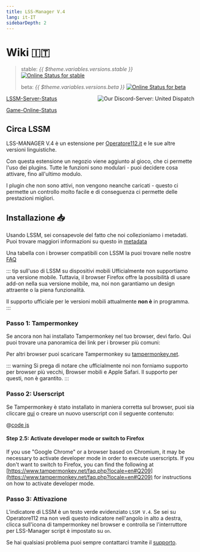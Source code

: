 ```yaml
---
title: LSS-Manager V.4
lang: it-IT
sidebarDepth: 2
---
```


# Wiki 🇮🇹 <Badge :text="'v' + $theme.variables.versions.short"/>

> stable: *{{ $theme.variables.versions.stable }}* [![Online Status for stable](https://status.lss-manager.de/api/badge/71/status?style=flat&upLabel=online&downLabel=offline)][lssm.status]
> 
> beta: *{{ $theme.variables.versions.beta }}* [![Online Status for beta](https://status.lss-manager.de/api/badge/72/status?style=flat&upLabel=online&downLabel=offline)][lssm.status]

<discord style="float: right;"><img src="https://discord.com/api/guilds/254167535446917120/embed.png?style=banner1" alt="Our Discord-Server: United Dispatch" data-prevent-zooming></discord>

[LSSM-Server-Status][lssm.status]

[Game-Online-Status](https://status.lss-manager.de/status/missionchief)

<!-- Do NOT edit anything above this line! Any edits will be removed as content is auto generated! -->

## Circa LSSM

LSS-MANAGER V.4 è un estensione per [Operatore112.it][games.self] e le sue altre versioni linguistiche.

Con questa estensione un negozio viene aggiunto al gioco, che ci permette l'uso dei plugins. Tutte le funzioni sono modulari - puoi decidere cosa attivare, fino all'ultimo modulo.

I plugin che non sono attivi, non vengono neanche caricati - questo ci permette un controllo molto facile e di conseguenza ci permette delle prestazioni migliori.


## Installazione 📥
Usando LSSM, sei consapevole del fatto che noi collezioniamo i metadati. Puoi trovare maggiori informazioni su questo in [metadata][docs.metadata]

Una tabella con i browser compatibili con LSSM la puoi trovare nelle nostre [FAQ](faq.md#su-quale-browser-lss-manager-funziona)

::: tip sull'uso di LSSM su dispositivi mobili
Ufficialmente non supportiamo una versione mobile. Tuttavia, il browser Firefox offre la possibilità di usare add-on nella sua versione mobile, ma, noi non garantiamo un design attraente o la piena funzionalità.

Il supporto ufficiale per le versioni mobili attualmente **non è** in programma.
:::

### Passo 1: Tampermonkey
Se ancora non hai installato Tampermonkey nel tuo browser, devi farlo. Qui puoi trovare una panoramica dei link per i browser più comuni:

<tampermonkey-download-table/>

Per altri browser puoi scaricare Tampermonkey su [tampermonkey.net][tampermonkey].

::: warning
Si prega di notare che ufficialmente noi non forniamo supporto per browser più vecchi, Browser mobili e Apple Safari. Il supporto per questi, non è garantito.
:::

### Passo 2: Userscript
Se Tampermonkey è stato installato in maniera corretta sul browser, puoi sia cliccare [qui][lssm.userscript] o creare un nuovo userscript con il seguente contenuto:

@[code js](@userscript)

#### Step 2.5: Activate developer mode or switch to Firefox

If you use "Google Chrome" or a browser based on Chromium, it may be necessary to activate developer mode in order to execute userscripts. If you don't want to switch to Firefox, you can find the following at [https://www.tampermonkey.net/faq.php?locale=en#Q209](https://www.tampermonkey.net/faq.php?locale=en#Q209) for instructions on how to activate developer mode.

### Passo 3: Attivazione
L'indicatore di LSSM è un testo verde evidenziato `LSSM V.4`.
Se sei su Operatore112 ma non vedi questo indicatore nell'angolo in alto a destra, clicca sull'icona di tampermonkey nel browser e controlla se l'interruttore per LSS-Manager script è impostato su `on`.

Se hai qualsiasi problema puoi sempre contattarci tramite il [supporto][docs.support].

<!-- ==START_FOOTER== Do NOT edit anything below this line! Any edits will be removed as content is auto generated! -->
[lssm.status]: https://status.lss-manager.de/
[lssm.discord]: https://discord.gg/RcTNjpB
[lssm.userscript]: https://v4.lssm.ledbrain.de/lssm-v4.user.js
[lssm.donations]: https://donate.lss-manager.de/
[docs]: https://docs.lss-manager.de/
[docs.home]: /it_IT/
[docs.apps]: /it_IT/apps.md
[docs.appstore]: /it_IT/appstore.md
[docs.bugs]: /it_IT/bugs.md
[docs.error_report]: /it_IT/error_report.md
[docs.faq]: /it_IT/faq.md
[docs.metadata]: /it_IT/metadata.md
[docs.other]: /it_IT/other.md
[docs.settings]: /it_IT/settings.md
[docs.suggestions]: /it_IT/suggestions.md
[docs.support]: /it_IT/support.md
[games.self]: https://operatore112.it
[tampermonkey]: https://tampermonkey.net/
[github]: https://github.com/LSS-Manager/LSSM-V.4
[github.issues]: https://github.com/LSS-Manager/LSSM-V.4/issues
[github.issues.open]: https://github.com/LSS-Manager/LSSM-V.4/issues?q=is%3Aissue+is%3Aopen+label%3Abug